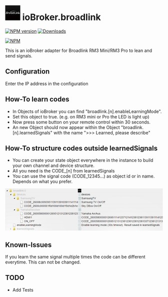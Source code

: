 ![Logo](admin/broadlink.png) 
ioBroker.broadlink 
==================

[![NPM version](http://img.shields.io/npm/v/iobroker.broadlink.svg)](https://www.npmjs.com/package/iobroker.broadlink)
[![Downloads](https://img.shields.io/npm/dm/iobroker.broadlink.svg)](https://www.npmjs.com/package/iobroker.broadlink)

[![NPM](https://nodei.co/npm/iobroker.broadlink.png?downloads=true)](https://nodei.co/npm/iobroker.broadlink/)

This is an ioBroker adapter for Broadlink RM3 Mini/RM3 Pro to lean and send signals.

## Configuration
Enter the IP address in the configuration

## How-To learn codes
* In Objects of ioBroker you can find "broadlink.[n].enableLearningMode".
* Set this object to true. (e.g. on RM3 mini or Pro the LED is light up)
* Now press some button on your remote control within 30 seconds.
* An new Object should now appear within the Object "broadlink.[n].learnedSignals" with the name ">>> Learned, please describe"

## How-To structure codes outside learnedSignals
* You can create your state object everywhere in the instance to build your own channel and device structure.
* All you need is the CODE_[n] from learnedSignals
* You can use the signal code (CODE_12345...) as object id or in name. Depends on what you prefer.

![Simple object structure example](admin/structure_example.png)

## Known-Issues
If you learn the same signal multiple times the code can be different everytime. This can not be changed.

## TODO
* Add Tests
